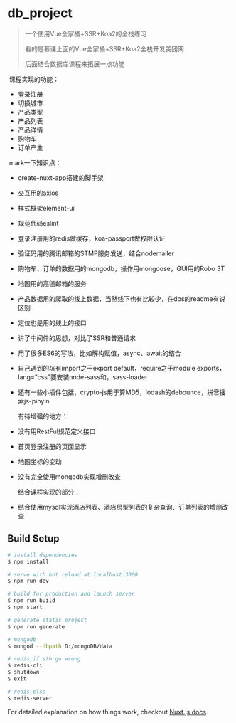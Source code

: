# db_project

> 一个使用Vue全家桶+SSR+Koa2的全栈练习
>
> 看的是慕课上面的Vue全家桶+SSR+Koa2全栈开发美团网
>
> 后面结合数据库课程来拓展一点功能

​	课程实现的功能：

- 登录注册
- 切换城市
- 产品类型
- 产品列表
- 产品详情
- 购物车
- 订单产生

​	mark一下知识点：

- create-nuxt-app搭建的脚手架

- 交互用的axios

- 样式框架element-ui

- 规范代码eslint

- 登录注册用的redis做缓存，koa-passport做权限认证

- 验证码用的腾讯邮箱的STMP服务发送，结合nodemailer

- 购物车、订单的数据用的mongodb，操作用mongoose，GUI用的Robo 3T

- 地图用的高德邮箱的服务

- 产品数据用的爬取的线上数据，当然线下也有比较少，在dbs的readme有说区别

- 定位也是用的线上的接口

- 讲了中间件的思想，对比了SSR和普通请求

- 用了很多ES6的写法，比如解构赋值，async、await的结合

- 自己遇到的坑有import之于export default，require之于module exports，lang="css"要安装node-sass和，sass-loader

- 还有一些小插件包括，crypto-js用于算MD5，lodash的debounce，拼音搜索js-pinyin

  有待增强的地方：

- 没有用RestFul规范定义接口

- 首页登录注册的页面显示

- 地图坐标的变动

- 没有完全使用mongodb实现增删改查

  结合课程实现的部分：

- 结合使用mysql实现酒店列表、酒店房型列表的复杂查询、订单列表的增删改查

## Build Setup

```bash
# install dependencies
$ npm install

# serve with hot reload at localhost:3000
$ npm run dev

# build for production and launch server
$ npm run build
$ npm start

# generate static project
$ npm run generate

# mongodb
$ mongod --dbpath D:/mongoDB/data

# redis,if sth go wrong
$ redis-cli
$ shutdown
$ exit

# redis,else
$ redis-server

```

For detailed explanation on how things work, checkout [Nuxt.js docs](https://nuxtjs.org).
